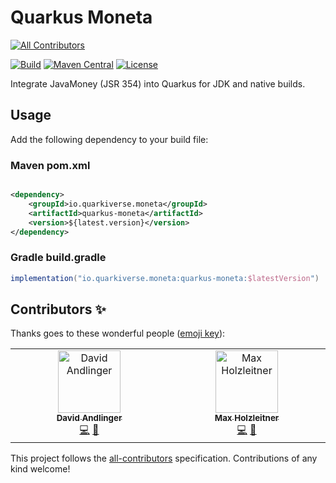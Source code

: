 # Quarkus Moneta

<!-- ALL-CONTRIBUTORS-BADGE:START - Do not remove or modify this section -->
[![All Contributors](https://img.shields.io/badge/all_contributors-2-orange.svg?style=flat-square)](#contributors-)
<!-- ALL-CONTRIBUTORS-BADGE:END -->
[![Build](https://github.com/quarkiverse/quarkus-moneta/workflows/Build/badge.svg)](https://github.com/quarkiverse/quarkus-moneta/actions?query=workflow%3ABuild)
[![Maven Central](https://img.shields.io/maven-central/v/io.quarkiverse.moneta/quarkus-moneta-parent.svg?label=Maven%20Central)](https://search.maven.org/artifact/io.quarkiverse.moneta/quarkus-moneta-parent)
[![License](https://img.shields.io/badge/License-Apache%202.0-blue.svg)](https://opensource.org/licenses/Apache-2.0)

Integrate JavaMoney (JSR 354) into Quarkus for JDK and native builds.

## Usage

Add the following dependency to your build file:

### Maven pom.xml

```xml

<dependency>
    <groupId>io.quarkiverse.moneta</groupId>
    <artifactId>quarkus-moneta</artifactId>
    <version>${latest.version}</version>
</dependency>
```

### Gradle build.gradle
```groovy
implementation("io.quarkiverse.moneta:quarkus-moneta:$latestVersion")
```

## Contributors ✨

Thanks goes to these wonderful people ([emoji key](https://allcontributors.org/docs/en/emoji-key)):
<!-- ALL-CONTRIBUTORS-LIST:START - Do not remove or modify this section -->
<!-- prettier-ignore-start -->
<!-- markdownlint-disable -->
<table>
  <tbody>
    <tr>
      <td align="center" valign="top" width="14.28%"><a href="http://instant-it.at"><img src="https://avatars.githubusercontent.com/u/1436448?v=4?s=100" width="100px;" alt="David Andlinger"/><br /><sub><b>David Andlinger</b></sub></a><br /><a href="https://github.com/quarkiverse/quarkus-moneta/commits?author=andlinger" title="Code">💻</a> <a href="#maintenance-andlinger" title="Maintenance">🚧</a></td>
      <td align="center" valign="top" width="14.28%"><a href="http://instant-it.at"><img src="https://avatars.githubusercontent.com/u/3810635?v=4?s=100" width="100px;" alt="Max Holzleitner"/><br /><sub><b>Max Holzleitner</b></sub></a><br /><a href="https://github.com/quarkiverse/quarkus-moneta/commits?author=holzleitner" title="Code">💻</a> <a href="#maintenance-holzleitner" title="Maintenance">🚧</a></td>
    </tr>
  </tbody>
</table>

<!-- markdownlint-restore -->
<!-- prettier-ignore-end -->

<!-- ALL-CONTRIBUTORS-LIST:END -->

This project follows the [all-contributors](https://github.com/all-contributors/all-contributors) specification.
Contributions of any kind welcome!
